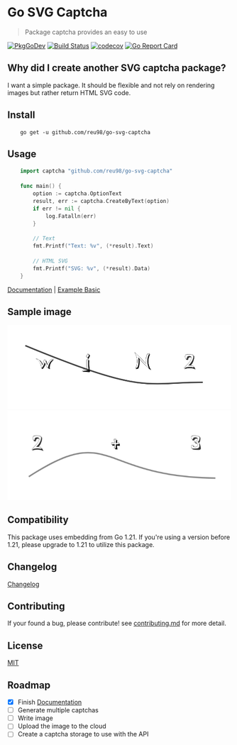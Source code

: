 # Go SVG Captcha

> Package captcha provides an easy to use

<div>
  
[![PkgGoDev](https://pkg.go.dev/badge/github.com/reu98/go-svg-captcha)](https://pkg.go.dev/github.com/reu98/go-svg-captcha)
[![Build Status](https://github.com/reu98/go-svg-captcha/actions/workflows/go.yml/badge.svg)](https://github.com/reu98/go-svg-captcha/actions?workflow=go-svg-captcha-ci)
[![codecov](https://codecov.io/gh/reu98/go-svg-captcha/graph/badge.svg?token=AKIUNVYSPR)](https://codecov.io/gh/reu98/go-svg-captcha)
[![Go Report Card](https://goreportcard.com/badge/github.com/reu98/go-svg-captcha)](https://goreportcard.com/report/github.com/reu98/go-svg-captcha)

</div>

## Why did I create another SVG captcha package?

I want a simple package. It should be flexible and not rely on rendering images but rather return HTML SVG code.

## Install

```
    go get -u github.com/reu98/go-svg-captcha
```

## Usage

```Go
    import captcha "github.com/reu98/go-svg-captcha"

    func main() {
        option := captcha.OptionText
        result, err := captcha.CreateByText(option)
        if err != nil {
            log.Fatalln(err)
        }

        // Text
        fmt.Printf("Text: %v", (*result).Text)

        // HTML SVG
        fmt.Printf("SVG: %v", (*result).Data)
    }
```

[Documentation](https://pkg.go.dev/github.com/reu98/go-svg-captcha) |
[Example Basic](examples/basic/main.go)

## Sample image

![image](examples/captcha-text.png)
![image](examples/captcha-math.png)

## Compatibility

This package uses embedding from Go 1.21. If you're using a version before 1.21, please upgrade to 1.21 to utilize this package.

## Changelog

[Changelog](CHANGELOG.md)

## Contributing

If your found a bug, please contribute!
see [contributing.md](CONTRIBUTING.md) for more detail.

## License

[MIT](LICENSE)

## Roadmap

- [x] Finish [Documentation](https://pkg.go.dev/github.com/reu98/go-svg-captcha)
- [ ] Generate multiple captchas
- [ ] Write image
- [ ] Upload the image to the cloud
- [ ] Create a captcha storage to use with the API

